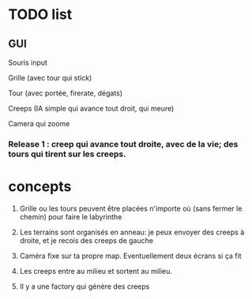 # TODO list

## GUI

Souris input

Grille (avec tour qui stick)

Tour (avec portée, firerate, dégats)

Creeps (IA simple qui avance tout droit, qui meure)

Camera qui zoome

### Release 1 : creep qui avance tout droite, avec de la vie; des tours qui tirent sur les creeps.




# concepts

1. Grille ou les tours peuvent être placées n'importe où (sans fermer le chemin) pour faire le labyrinthe

2. Les terrains sont organisés en anneau: je peux envoyer des creeps à droite, et je recois des creeps de gauche

3. Caméra fixe sur ta propre map. Eventuellement deux écrans si ça fit

4. Les creeps entre au milieu et sortent au milieu.

5. Il y a une factory qui génère des creeps 
